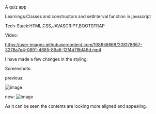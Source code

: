 A quiz app

Learnings:Classes and constructors and setInterval function in javascript

Tech-Stack:HTML,CSS,JAVASCRIPT,BOOTSTRAP

Video:

https://user-images.githubusercontent.com/108658668/208178667-3278a7e4-0891-4685-89a6-12f4d79bf46d.mp4

I have made a few changes in the styling:

Screenshots:


previous:

![image](https://user-images.githubusercontent.com/98601458/208902845-0bb0b229-c65b-4ad2-bf8a-9e9eab554e8d.png)


now:
![image](https://user-images.githubusercontent.com/98601458/208900143-a88dc5a1-7a4b-4cba-a4dd-9dae6146eaea.png)

As it can be seen the contents are looking more aligned and appealing.



